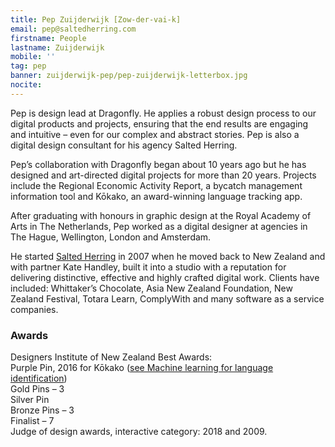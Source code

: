 ```yaml
---
title: Pep Zuijderwijk [Zow-der-vai-k]
email: pep@saltedherring.com
firstname: People
lastname: Zuijderwijk
mobile: ''
tag: pep
banner: zuijderwijk-pep/pep-zuijderwijk-letterbox.jpg
nocite:  
---
```

Pep is design lead at Dragonfly. He applies a robust design process to our digital products and projects, ensuring that the end results are engaging and intuitive – even for our complex and abstract stories. Pep is also a digital design consultant for his agency Salted Herring.  
<!--more-->

Pep’s collaboration with Dragonfly began about 10 years ago but he has designed and art-directed digital projects for more than 20 years. Projects include the Regional Economic Activity Report, a bycatch management information tool and Kōkako, an award-winning language tracking app.

After graduating with honours in graphic design at the Royal Academy of Arts in The Netherlands, Pep worked as a digital designer at agencies in The Hague, Wellington, London and Amsterdam.

He started [Salted Herring](saltedherring.design) in 2007 when he moved back to New Zealand and with partner Kate Handley, built it into a studio with a reputation for delivering distinctive, effective and highly crafted digital work. Clients have included: Whittaker’s Chocolate, Asia New Zealand Foundation, New Zealand Festival, Totara Learn, ComplyWith and many software as a service companies.

### Awards
Designers Institute of New Zealand Best Awards:<br/>
Purple Pin, 2016 for Kōkako ([see Machine learning for language identification](https://www.dragonfly.co.nz/work/TMP-case-study.html))<br/>
Gold Pins – 3<br/>
Silver Pin<br/>
Bronze Pins – 3<br/>
Finalist – 7<br/>
Judge of design awards, interactive category: 2018 and 2009.
